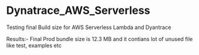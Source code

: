 # Dynatrace_AWS_Serverless
Testing final Build size for AWS Serverless Lambda and Dyantrace

Results:-
Final Prod bundle size is 12.3 MB and it contians lot of unused file like test, examples etc 

